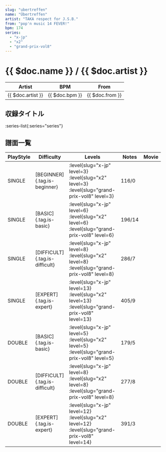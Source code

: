 ```yaml
---
slug: "ubertreffen"
name: "Übertreffen"
artist: "TAKA respect for J.S.B."
from: "pop'n music 14 FEVER!"
bpm: 174
series:
  - "x-jp"
  - "x2"
  - "grand-prix-vol8"
---
```


# {{ $doc.name }} / {{ $doc.artist }}

|Artist|BPM|From|
|------|---|----|
|{{ $doc.artist }}|{{ $doc.bpm }}|{{ $doc.from }}|

## 収録タイトル

:series-list{:series="series"}

## 譜面一覧

|PlayStyle|Difficulty|Levels|Notes|Movie|
|---------|----------|------|-----|-----|
|SINGLE|[BEGINNER]{.tag.is-beginner}|<div class="field is-grouped is-grouped-multiline"> :level{slug="x-jp" level=3} :level{slug="x2" level=3} :level{slug="grand-prix-vol8" level=3}</div>|116/0||
|SINGLE|[BASIC]{.tag.is-basic}|<div class="field is-grouped is-grouped-multiline"> :level{slug="x-jp" level=6} :level{slug="x2" level=6} :level{slug="grand-prix-vol8" level=6}</div>|196/14||
|SINGLE|[DIFFICULT]{.tag.is-difficult}|<div class="field is-grouped is-grouped-multiline"> :level{slug="x-jp" level=8} :level{slug="x2" level=8} :level{slug="grand-prix-vol8" level=8}</div>|286/7||
|SINGLE|[EXPERT]{.tag.is-expert}|<div class="field is-grouped is-grouped-multiline"> :level{slug="x-jp" level=13} :level{slug="x2" level=13} :level{slug="grand-prix-vol8" level=13}</div>|405/9||
|DOUBLE|[BASIC]{.tag.is-basic}|<div class="field is-grouped is-grouped-multiline"> :level{slug="x-jp" level=5} :level{slug="x2" level=5} :level{slug="grand-prix-vol8" level=5}</div>|179/5||
|DOUBLE|[DIFFICULT]{.tag.is-difficult}|<div class="field is-grouped is-grouped-multiline"> :level{slug="x-jp" level=8} :level{slug="x2" level=8} :level{slug="grand-prix-vol8" level=8}</div>|277/8||
|DOUBLE|[EXPERT]{.tag.is-expert}|<div class="field is-grouped is-grouped-multiline"> :level{slug="x-jp" level=12} :level{slug="x2" level=12} :level{slug="grand-prix-vol8" level=14}</div>|391/3||
